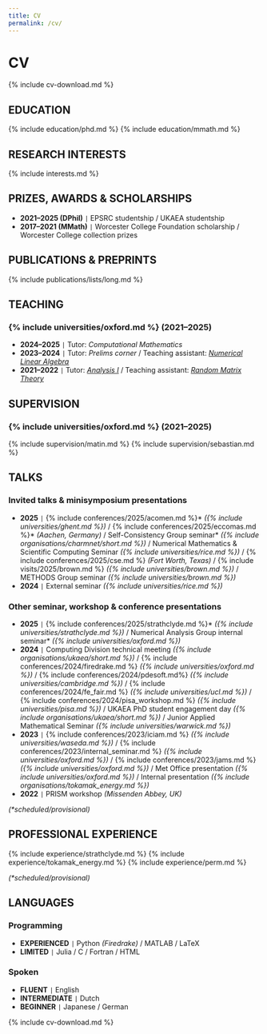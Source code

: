 ```yaml
---
title: CV
permalink: /cv/
---
```


# CV

{% include cv-download.md %}

## EDUCATION

{% include education/phd.md %}
{% include education/mmath.md %}

## RESEARCH INTERESTS

{% include interests.md %}

## PRIZES, AWARDS & SCHOLARSHIPS

- **2021–2025 (DPhil)** <code>&#124;</code> EPSRC studentship / UKAEA studentship
- **2017–2021 (MMath)** <code>&#124;</code> Worcester College Foundation scholarship / Worcester College collection prizes

## PUBLICATIONS & PREPRINTS

{% include publications/lists/long.md %}

## TEACHING

### {% include universities/oxford.md %} (2021–2025)

- **2024–2025** <code>&#124;</code> Tutor: *Computational Mathematics*
- **2023–2024** <code>&#124;</code> Tutor: *Prelims corner* / Teaching assistant: [*Numerical Linear Algebra*](https://courses.maths.ox.ac.uk/course/view.php?id=5024)
- **2021–2022** <code>&#124;</code> Tutor: [*Analysis I*](https://courses.maths.ox.ac.uk/course/view.php?id=48) / Teaching assistant: [*Random Matrix Theory*](https://courses.maths.ox.ac.uk/course/view.php?id=160)

## SUPERVISION

### {% include universities/oxford.md %} (2021–2025)

{% include supervision/matin.md %}
{% include supervision/sebastian.md %}

## TALKS

### Invited talks & minisymposium presentations

- **2025** <code>&#124;</code> {% include conferences/2025/acomen.md %}\* *({% include universities/ghent.md %})* / {% include conferences/2025/eccomas.md %}\* *(Aachen, Germany)* / Self-Consistency Group seminar\* *({% include organisations/charmnet/short.md %})* / Numerical Mathematics & Scientific Computing Seminar *({% include universities/rice.md %})* / {% include conferences/2025/cse.md %} *(Fort Worth, Texas)* / {% include visits/2025/brown.md %} *({% include universities/brown.md %})* / METHODS Group seminar *({% include universities/brown.md %})*
- **2024** <code>&#124;</code> External seminar *({% include universities/rice.md %})*

### Other seminar, workshop & conference presentations

- **2025** <code>&#124;</code> {% include conferences/2025/strathclyde.md %}\* *({% include universities/strathclyde.md %})* <!-- / {% include conferences/2025/ems_school.md %}\* *(Kácov, Czechia)* -->/ Numerical Analysis Group internal seminar\* *({% include universities/oxford.md %})*
- **2024** <code>&#124;</code> Computing Division technical meeting *({% include organisations/ukaea/short.md %})* / {% include conferences/2024/firedrake.md %} *({% include universities/oxford.md %})* / {% include conferences/2024/pdesoft.md%} *({% include universities/cambridge.md %})* / {% include conferences/2024/fe_fair.md %} *({% include universities/ucl.md %})* / {% include conferences/2024/pisa_workshop.md %} *({% include universities/pisa.md %})* / UKAEA PhD student engagement day *({% include organisations/ukaea/short.md %})* / Junior Applied Mathematical Seminar *({% include universities/warwick.md %})*
- **2023** <code>&#124;</code> {% include conferences/2023/iciam.md %} *({% include universities/waseda.md %})* / {% include conferences/2023/internal_seminar.md %} *({% include universities/oxford.md %})* / {% include conferences/2023/jams.md %} *({% include universities/oxford.md %})* / Met Office presentation *({% include universities/oxford.md %})* / Internal presentation *({% include organisations/tokamak_energy.md %})*
- **2022** <code>&#124;</code> PRISM workshop *(Missenden Abbey, UK)*

*(\*scheduled/provisional)*

## PROFESSIONAL EXPERIENCE

{% include experience/strathclyde.md %}
{% include experience/tokamak_energy.md %}
{% include experience/perm.md %}

*(\*scheduled/provisional)*

## LANGUAGES

### Programming

- **EXPERIENCED** <code>&#124;</code> Python *(Firedrake)* / MATLAB / LaTeX
- **LIMITED** <code>&#124;</code> Julia / C / Fortran / HTML

### Spoken

- **FLUENT** <code>&#124;</code> English
- **INTERMEDIATE** <code>&#124;</code> Dutch
- **BEGINNER** <code>&#124;</code> Japanese / German

{% include cv-download.md %}
